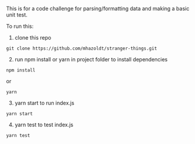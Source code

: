 This is for a code challenge for parsing/formatting data and making a basic unit test.

To run this:

1. clone this repo

```
git clone https://github.com/mhazoldt/stranger-things.git
```

2. run npm install or yarn in project folder to install dependencies
```
npm install
```
or
```
yarn
```

3. yarn start to run index.js
```
yarn start
```

4. yarn test to test index.js
```
yarn test
```